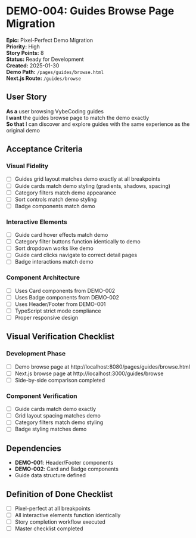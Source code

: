 # DEMO-004: Guides Browse Page Migration

**Epic:** Pixel-Perfect Demo Migration  
**Priority:** High  
**Story Points:** 8  
**Status:** Ready for Development  
**Created:** 2025-01-30  
**Demo Path:** `/pages/guides/browse.html`  
**Next.js Route:** `/guides/browse`

## User Story

**As a** user browsing VybeCoding guides  
**I want** the guides browse page to match the demo exactly  
**So that** I can discover and explore guides with the same experience as the original demo

## Acceptance Criteria

### Visual Fidelity
- [ ] Guides grid layout matches demo exactly at all breakpoints
- [ ] Guide cards match demo styling (gradients, shadows, spacing)
- [ ] Category filters match demo appearance
- [ ] Sort controls match demo styling
- [ ] Badge components match demo

### Interactive Elements
- [ ] Guide card hover effects match demo
- [ ] Category filter buttons function identically to demo
- [ ] Sort dropdown works like demo
- [ ] Guide card clicks navigate to correct detail pages
- [ ] Badge interactions match demo

### Component Architecture
- [ ] Uses Card components from DEMO-002
- [ ] Uses Badge components from DEMO-002
- [ ] Uses Header/Footer from DEMO-001
- [ ] TypeScript strict mode compliance
- [ ] Proper responsive design

## Visual Verification Checklist

### Development Phase
- [ ] Demo browse page at http://localhost:8080/pages/guides/browse.html
- [ ] Next.js browse page at http://localhost:3000/guides/browse
- [ ] Side-by-side comparison completed

### Component Verification
- [ ] Guide cards match demo exactly
- [ ] Grid layout spacing matches demo
- [ ] Category filters match demo styling
- [ ] Badge styling matches demo

## Dependencies

- **DEMO-001**: Header/Footer components
- **DEMO-002**: Card and Badge components
- Guide data structure defined

## Definition of Done Checklist

- [ ] Pixel-perfect at all breakpoints
- [ ] All interactive elements function identically
- [ ] Story completion workflow executed
- [ ] Master checklist completed